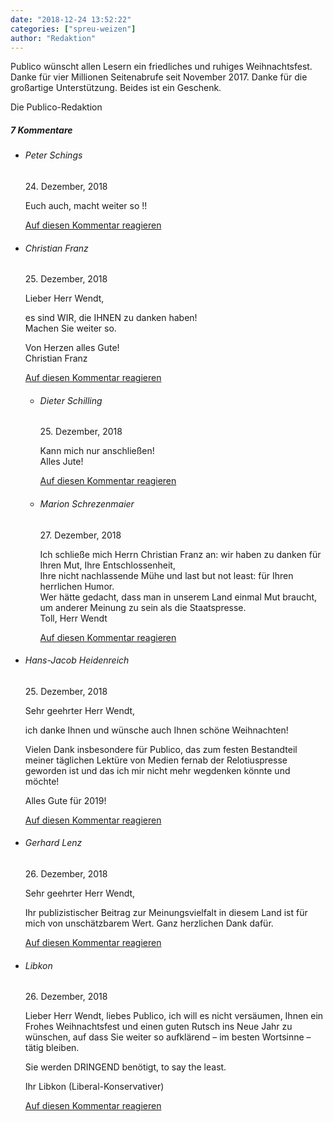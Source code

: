 ```yaml
---
date: "2018-12-24 13:52:22"
categories: ["spreu-weizen"]
author: "Redaktion"
---
```





Publico wünscht allen Lesern ein friedliches und ruhiges Weihnachtsfest. Danke für vier Millionen Seitenabrufe seit November 2017. Danke für die großartige Unterstützung. Beides ist ein Geschenk.

Die Publico-Redaktion
<!--more-->
<h5 class="comments-h">
7 Kommentare </h5>
<ul class="commentlist">
<li class="comment even thread-even depth-1 clearfix" id="li-comment-7378">
<h6 class="author">Peter Schings</h6> <span class="date">24. Dezember, 2018</span>



Euch auch, macht weiter so !!

<a rel="nofollow" class="comment-reply-link" href="#comment-7378" data-commentid="7378" data-postid="8039" data-belowelement="comment-7378" data-respondelement="respond" data-replyto="Antworte auf Peter Schings" aria-label="Antworte auf Peter Schings">Auf diesen Kommentar reagieren</a> 


</li>
<li class="comment odd alt thread-odd thread-alt depth-1 clearfix" id="li-comment-7383">
<h6 class="author">Christian Franz</h6> <span class="date">25. Dezember, 2018</span>



Lieber Herr Wendt,

es sind WIR, die IHNEN zu danken haben!<br>
Machen Sie weiter so.

Von Herzen alles Gute!<br>
Christian Franz

<a rel="nofollow" class="comment-reply-link" href="#comment-7383" data-commentid="7383" data-postid="8039" data-belowelement="comment-7383" data-respondelement="respond" data-replyto="Antworte auf Christian Franz" aria-label="Antworte auf Christian Franz">Auf diesen Kommentar reagieren</a> 


<ul class="children">
<li class="comment even depth-2 clearfix" id="li-comment-7396">
<h6 class="author">Dieter Schilling</h6> <span class="date">25. Dezember, 2018</span>



Kann mich nur anschließen!<br>
Alles Jute!

<a rel="nofollow" class="comment-reply-link" href="#comment-7396" data-commentid="7396" data-postid="8039" data-belowelement="comment-7396" data-respondelement="respond" data-replyto="Antworte auf Dieter Schilling" aria-label="Antworte auf Dieter Schilling">Auf diesen Kommentar reagieren</a> 


</li>
<li class="comment odd alt depth-2 clearfix" id="li-comment-7426">
<h6 class="author">Marion Schrezenmaier</h6> <span class="date">27. Dezember, 2018</span>



Ich schließe mich Herrn Christian Franz an: wir haben zu danken für Ihren Mut, Ihre Entschlossenheit,<br>
Ihre nicht nachlassende Mühe und last but not least: für Ihren herrlichen Humor.<br>
Wer hätte gedacht, dass man in unserem Land einmal Mut braucht, um anderer Meinung zu sein als die Staatspresse.<br>
Toll, Herr Wendt

<a rel="nofollow" class="comment-reply-link" href="#comment-7426" data-commentid="7426" data-postid="8039" data-belowelement="comment-7426" data-respondelement="respond" data-replyto="Antworte auf Marion Schrezenmaier" aria-label="Antworte auf Marion Schrezenmaier">Auf diesen Kommentar reagieren</a> 


</li>
</ul>
</li>
<li class="comment even thread-even depth-1 clearfix" id="li-comment-7405">
<h6 class="author">Hans-Jacob Heidenreich</h6> <span class="date">25. Dezember, 2018</span>



Sehr geehrter Herr Wendt,

ich danke Ihnen und wünsche auch Ihnen schöne Weihnachten!

Vielen Dank insbesondere für Publico, das zum festen Bestandteil meiner täglichen Lektüre von Medien fernab der Relotiuspresse geworden ist und das ich mir nicht mehr wegdenken könnte und möchte!

Alles Gute für 2019!

<a rel="nofollow" class="comment-reply-link" href="#comment-7405" data-commentid="7405" data-postid="8039" data-belowelement="comment-7405" data-respondelement="respond" data-replyto="Antworte auf Hans-Jacob Heidenreich" aria-label="Antworte auf Hans-Jacob Heidenreich">Auf diesen Kommentar reagieren</a> 


</li>
<li class="comment odd alt thread-odd thread-alt depth-1 clearfix" id="li-comment-7412">
<h6 class="author">Gerhard Lenz</h6> <span class="date">26. Dezember, 2018</span>



Sehr geehrter Herr Wendt,

Ihr publizistischer Beitrag zur Meinungsvielfalt in diesem Land ist für mich von unschätzbarem Wert. Ganz herzlichen Dank dafür.

<a rel="nofollow" class="comment-reply-link" href="#comment-7412" data-commentid="7412" data-postid="8039" data-belowelement="comment-7412" data-respondelement="respond" data-replyto="Antworte auf Gerhard Lenz" aria-label="Antworte auf Gerhard Lenz">Auf diesen Kommentar reagieren</a> 


</li>
<li class="comment even thread-even depth-1 clearfix" id="li-comment-7418">
<h6 class="author">Libkon</h6> <span class="date">26. Dezember, 2018</span>



Lieber Herr Wendt, liebes Publico, ich will es nicht versäumen, Ihnen ein Frohes Weihnachtsfest und einen guten Rutsch ins Neue Jahr zu wünschen, auf dass Sie weiter so aufklärend &#8211; im besten Wortsinne &#8211; tätig bleiben.

Sie werden DRINGEND benötigt, to say the least.

Ihr Libkon (Liberal-Konservativer)

<a rel="nofollow" class="comment-reply-link" href="#comment-7418" data-commentid="7418" data-postid="8039" data-belowelement="comment-7418" data-respondelement="respond" data-replyto="Antworte auf Libkon" aria-label="Antworte auf Libkon">Auf diesen Kommentar reagieren</a> 


</li>
</ul>
